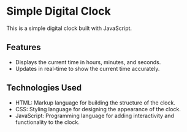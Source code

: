 # Simple Digital Clock

This is a simple digital clock built with JavaScript.

## Features

- Displays the current time in hours, minutes, and seconds.
- Updates in real-time to show the current time accurately.

## Technologies Used

- HTML: Markup language for building the structure of the clock.
- CSS: Styling language for designing the appearance of the clock.
- JavaScript: Programming language for adding interactivity and functionality to the clock.
